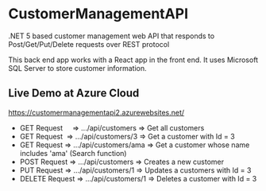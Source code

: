 # CustomerManagementAPI
.NET 5 based customer management web API that responds to Post/Get/Put/Delete requests over REST protocol

This back end app works with a React app in the front end. It uses Microsoft SQL Server to store customer information. 

## Live Demo at Azure Cloud
https://customermanagementapi2.azurewebsites.net/

- GET Request&nbsp;&nbsp;&nbsp;&nbsp;&nbsp;=>  .../api/customers        =>  Get all customers
- GET Request&nbsp;&nbsp;=>  .../api/customers/3      =>  Get a customer with Id = 3
- GET Request    =>  .../api/customers/ama    =>  Get a customer whose name includes 'ama' (Search function)
- POST Request   =>  .../api/customers        =>  Creates a new customer
- PUT Request    =>  .../api/customers/1      =>  Updates a customers with Id = 3
- DELETE Request =>  .../api/customers/1      =>  Deletes a customer with Id = 3
